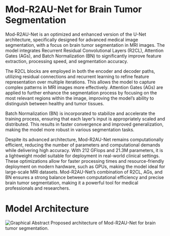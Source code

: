 # Mod-R2AU-Net for Brain Tumor Segmentation
Mod-R2AU-Net is an optimized and enhanced version of the U-Net architecture, specifically designed for advanced medical image segmentation, with a focus on brain tumor segmentation in MRI images. The model integrates Recurrent Residual Convolutional Layers (R2CL), Attention Gates (AGs), and Batch Normalization (BN) to significantly improve feature extraction, processing speed, and segmentation accuracy.

The R2CL blocks are employed in both the encoder and decoder paths, utilizing residual connections and recurrent learning to refine feature representation over multiple iterations. This allows the model to capture complex patterns in MRI images more effectively. Attention Gates (AGs) are applied to further enhance the segmentation process by focusing on the most relevant regions within the image, improving the model’s ability to distinguish between healthy and tumor tissues.

Batch Normalization (BN) is incorporated to stabilize and accelerate the training process, ensuring that each layer’s input is appropriately scaled and distributed. This results in faster convergence and improved generalization, making the model more robust in various segmentation tasks.

Despite its advanced architecture, Mod-R2AU-Net remains computationally efficient, reducing the number of parameters and computational demands while delivering high accuracy. With 212 GFlops and 21.3M parameters, it is a lightweight model suitable for deployment in real-world clinical settings. These optimizations allow for faster processing times and resource-friendly deployment on modern hardware, such as GPUs, making the model ideal for large-scale MRI datasets. Mod-R2AU-Net’s combination of R2CL, AGs, and BN ensures a strong balance between computational efficiency and precise brain tumor segmentation, making it a powerful tool for medical professionals and researchers.
# Model Architecture
![Graphical Abstract](https://github.com/user-attachments/assets/2459cf54-f241-4a98-92bc-cac24d3b8c0a)
Proposed architecture of Mod-R2AU-Net for brain tumor segmentation.
